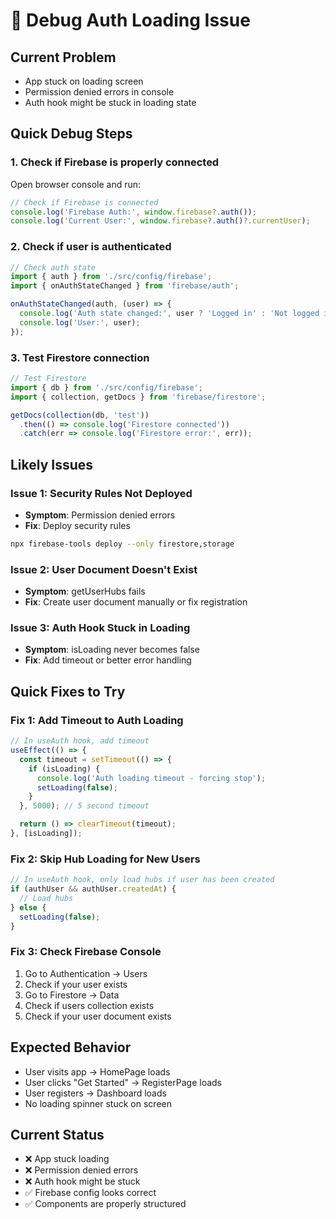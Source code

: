 # 🐛 Debug Auth Loading Issue

## Current Problem
- App stuck on loading screen
- Permission denied errors in console
- Auth hook might be stuck in loading state

## Quick Debug Steps

### 1. Check if Firebase is properly connected
Open browser console and run:
```javascript
// Check if Firebase is connected
console.log('Firebase Auth:', window.firebase?.auth());
console.log('Current User:', window.firebase?.auth()?.currentUser);
```

### 2. Check if user is authenticated
```javascript
// Check auth state
import { auth } from './src/config/firebase';
import { onAuthStateChanged } from 'firebase/auth';

onAuthStateChanged(auth, (user) => {
  console.log('Auth state changed:', user ? 'Logged in' : 'Not logged in');
  console.log('User:', user);
});
```

### 3. Test Firestore connection
```javascript
// Test Firestore
import { db } from './src/config/firebase';
import { collection, getDocs } from 'firebase/firestore';

getDocs(collection(db, 'test'))
  .then(() => console.log('Firestore connected'))
  .catch(err => console.log('Firestore error:', err));
```

## Likely Issues

### Issue 1: Security Rules Not Deployed
- **Symptom**: Permission denied errors
- **Fix**: Deploy security rules
```bash
npx firebase-tools deploy --only firestore,storage
```

### Issue 2: User Document Doesn't Exist
- **Symptom**: getUserHubs fails
- **Fix**: Create user document manually or fix registration

### Issue 3: Auth Hook Stuck in Loading
- **Symptom**: isLoading never becomes false
- **Fix**: Add timeout or better error handling

## Quick Fixes to Try

### Fix 1: Add Timeout to Auth Loading
```typescript
// In useAuth hook, add timeout
useEffect(() => {
  const timeout = setTimeout(() => {
    if (isLoading) {
      console.log('Auth loading timeout - forcing stop');
      setLoading(false);
    }
  }, 5000); // 5 second timeout

  return () => clearTimeout(timeout);
}, [isLoading]);
```

### Fix 2: Skip Hub Loading for New Users
```typescript
// In useAuth hook, only load hubs if user has been created
if (authUser && authUser.createdAt) {
  // Load hubs
} else {
  setLoading(false);
}
```

### Fix 3: Check Firebase Console
1. Go to Authentication → Users
2. Check if your user exists
3. Go to Firestore → Data
4. Check if users collection exists
5. Check if your user document exists

## Expected Behavior
- User visits app → HomePage loads
- User clicks "Get Started" → RegisterPage loads
- User registers → Dashboard loads
- No loading spinner stuck on screen

## Current Status
- ❌ App stuck loading
- ❌ Permission denied errors
- ❌ Auth hook might be stuck
- ✅ Firebase config looks correct
- ✅ Components are properly structured

